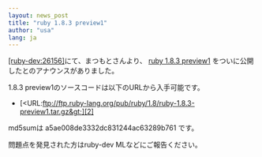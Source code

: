 ```yaml
---
layout: news_post
title: "ruby 1.8.3 preview1"
author: "usa"
lang: ja
---
```


[\[ruby-dev:26156\]][1]にて、まつもとさんより、 [ruby 1.8.3 preview1][2]
をついに公開したとのアナウンスがありました。

1\.8.3 preview1のソースコードは以下のURLから入手可能です。

* [&lt;URL:ftp://ftp.ruby-lang.org/pub/ruby/1.8/ruby-1.8.3-preview1.tar.gz&gt;][2]

md5sumは a5ae008de3332dc831244ac63289b761 です。

問題点を発見された方はruby-dev MLなどにご報告ください。



[1]: http://blade.nagaokaut.ac.jp/cgi-bin/scat.rb/ruby/ruby-dev/26156
[2]: ftp://ftp.ruby-lang.org/pub/ruby/1.8/ruby-1.8.3-preview1.tar.gz
